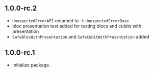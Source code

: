## 1.0.0-rc.2
- `UnexpectedErrorAPI` renamed to -> `UnexpectedErrorBase`
- bloc presentation test added for testing blocs and cubits with presentation
- `SafeBlocWithPresentation` and `SafeCubitWithPresentation` added

## 1.0.0-rc.1
- Initialize package.